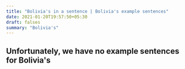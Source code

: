 ```yaml
---
title: "Bolivia's in a sentence | Bolivia's example sentences"
date: 2021-01-20T19:57:50+05:30
draft: falses
summary: "Bolivia's"
---
```

## Unfortunately, we have no example sentences for Bolivia's                 
